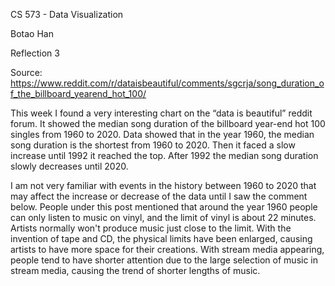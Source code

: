 CS 573 - Data Visualization

Botao Han

Reflection 3

Source: https://www.reddit.com/r/dataisbeautiful/comments/sgcrja/song_duration_of_the_billboard_yearend_hot_100/

This week I found a very interesting chart on the “data is beautiful” reddit forum. It showed the median song duration of the billboard year-end hot 100 singles from 1960 to 2020. Data showed that in the year 1960, the median song duration is the shortest from 1960 to 2020. Then it faced a slow increase until 1992 it reached the top. After 1992 the median song duration slowly decreases until 2020.

I am not very familiar with events in the history between 1960 to 2020 that may affect the increase or decrease of the data until I saw the comment below. People under this post mentioned that around the year 1960 people can only listen to music on vinyl, and the limit of vinyl is about 22 minutes. Artists normally won't produce music just close to the limit. With the invention of tape and CD, the physical limits have been enlarged, causing artists to have more space for their creations. With stream media appearing, people tend to have shorter attention due to the large selection of music in stream media, causing the trend of shorter lengths of music.